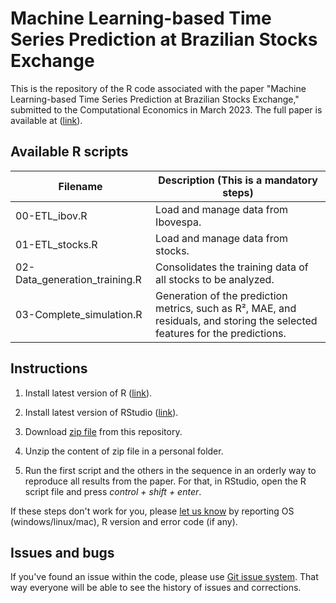# Machine Learning-based Time Series Prediction at Brazilian Stocks Exchange
This is the repository of the R code associated with the paper "Machine Learning-based Time Series Prediction at Brazilian Stocks Exchange," submitted to the Computational Economics in March 2023. The full paper is available at ([link](https://www.springer.com/journal/10614/)).

## Available R scripts

| Filename                              | Description (**This is a mandatory steps**)                                                       |
|---------------------------------------|-------------------------------------------------------------------------------------------------|
| 00-ETL_ibov.R                         | Load and manage data from Ibovespa.                                                             |
| 01-ETL_stocks.R                       | Load and manage data from stocks.                                                               |
| 02-Data_generation_training.R         | Consolidates the training data of all stocks to be analyzed.                                    |
| 03-Complete_simulation.R              | Generation of the prediction metrics, such as R², MAE, and residuals, and storing the selected features for the predictions.  |

## Instructions
1) Install latest version of R ([link](https://cloud.r-project.org/)).

2) Install latest version of RStudio ([link](https://rstudio.com/products/rstudio/download/)).

3) Download [zip file](https://github.com/ComputerFinance/Computational_Economics/archive/master.zip) from this repository.

4) Unzip the content of zip file in a personal folder.

5) Run the first script and the others in the sequence in an orderly way to reproduce all results from the paper. For that, in RStudio, open the R script file and press _control + shift + enter_.

If these steps don't work for you, please [let us know](https://github.com/ComputerFinance/Computational_Economics/issues) by reporting OS (windows/linux/mac), R version and error code (if any).

## Issues and bugs

If you've found an issue within the code, please use [Git issue system](https://github.com/ComputerFinance/Computacional_Economics/issues). That way everyone will be able to see the history of issues and corrections.
